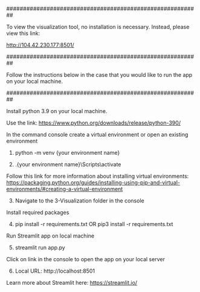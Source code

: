 ##########################################################

To view the visualization tool, no installation is necessary.  Instead, please view this link:

http://104.42.230.177:8501/

##########################################################

Follow the instructions below in the case that you would like to run the app on your local machine.

##########################################################

Install python 3.9 on your local machine. 

Use the link: https://www.python.org/downloads/release/python-390/

In the command console create a virtual environment or open an existing environment

1. python -m venv {your environment name}

2. .\{your environment name}\Scripts\activate

Follow this link for more information about installing virtual environments: https://packaging.python.org/guides/installing-using-pip-and-virtual-environments/#creating-a-virtual-environment

3. Navigate to the 3-Visualization folder in the console

Install required packages

4. pip install -r requirements.txt OR pip3 install -r requirements.txt

Run Streamlit app on local machine

5. streamlit run app.py

Click on link in the console to open the app on your local server

6. Local URL: http://localhost:8501

Learn more about Streamlit here: https://streamlit.io/

